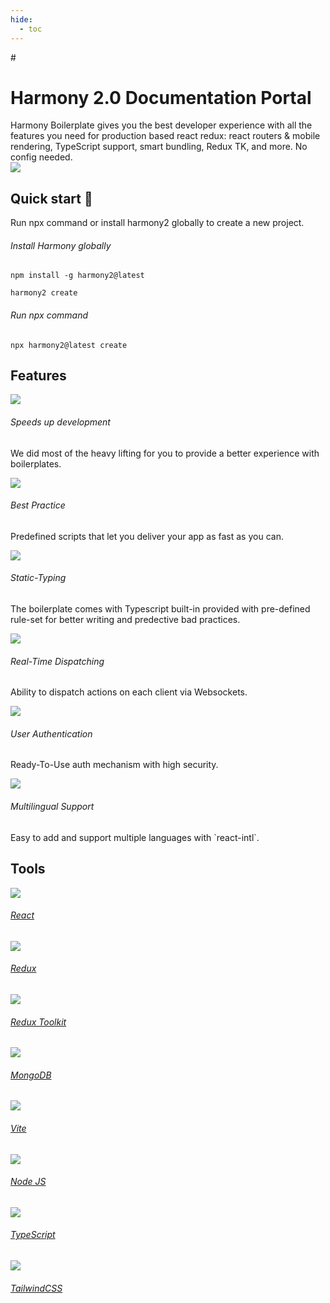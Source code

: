 ```yaml
---
hide:
  - toc
---
```


<link href="https://fonts.googleapis.com/icon?family=Material+Icons" rel="stylesheet">
# 

<div id="main-content">
    <div class="intro-top-section">
        <div class="intro-top-section-left">
            <h1 class="page-title">Harmony 2.0 Documentation Portal</h1>
            <div class="page-text-subtitle">Harmony Boilerplate gives you the best developer experience with all the features you need for production based react redux: react routers & mobile rendering, TypeScript support, smart bundling, Redux TK, and more. No config needed.</div>
        </div>
        <div class="intro-top-section-right">
            <img src="assets/images/pink-main-element.svg" />
        </div>
    </div>
    <div class="start">
        <div>
            <h2 class="title">Quick start 🚀</h2>
        </div>
        <div class="page-title">
            Run npx command or install harmony2 globally to create a new project.
        </div>
        <div class="quick-start">
            <div class="quick-start-part">
                <h6 class="title">Install Harmony globally</h6>
                <div class="code-block"><pre><code>npm install -g harmony2@latest</code></pre></div>
                <div class="code-block"><pre><code>harmony2 create</code></pre></div>
            </div>
            <div class="quick-start-part">
                <h6 class="title">Run npx command</h6>
                <div class="code-block"><pre><code>npx harmony2@latest create</code></pre></div>
            </div>
        </div>
    </div>
    <div class="features">
        <div>
            <h2 class="title">Features</h2>
        </div>
        <div class="features-start">
            <div class="section group">
                <div class="col span_1_of_3">
                    <img src="assets/images/play.svg" />
                    <h6 class="page-title">Speeds up development</h6>
                    <p class="page-text-subtitle">We did most of the heavy lifting for you to provide a better experience with boilerplates.
                </div>
                <div class="col span_1_of_3">
                    <img src="assets/images/best-practice.svg" />
                    <h6 class="page-title">Best Practice</h6>
                    <p class="page-text-subtitle">Predefined scripts that let you deliver your app as fast as you can.
                </div>
                <div class="col span_1_of_3">
                    <img src="assets/images/typing.svg" />
                    <h6 class="page-title">Static-Typing</h6>
                    <p class="page-text-subtitle">The boilerplate comes with Typescript built-in provided with pre-defined rule-set for better writing and predective bad practices.
                </div>
            </div>
            <div class="section group">
                <div class="col span_1_of_3">
                    <img src="assets/images/real-time.svg" />
                    <h6 class="page-title">Real-Time Dispatching</h6>
                    <p class="page-text-subtitle">Ability to dispatch actions on each client via Websockets.
                </div>
                <div class="col span_1_of_3">
                    <img src="assets/images/user.svg" />
                    <h6 class="page-title">User Authentication</h6>
                    <p class="page-text-subtitle">Ready-To-Use auth mechanism with high security.
                </div>
                <div class="col span_1_of_3">
                    <img src="assets/images/multi-lang.svg" />
                    <h6 class="page-title">Multilingual Support</h6>
                    <p class="page-text-subtitle">Easy to add and support multiple languages with `react-intl`.
                </div>
            </div>
        </div>
    </div>
    <div class="tools">
        <div>
            <h2 class="title">Tools</h2>
        </div>
        <div class="tools-start">
            <div class="tools-logos"><a href="https://facebook.github.io/react/" target="_blank"><img src="assets/images/icon-react.svg"/><h6 class="page-title">React</h6></a></div>
            <div class="tools-logos"><a href="http://redux.js.org/" target="_blank"><img src="assets/images/icon-redux.svg"><h6 class="page-title">Redux</h6></a></div>
            <div class="tools-logos"><a href="https://redux-toolkit.js.org/" target="_blank"><img src="assets/images/icon-redux.svg"><h6 class="page-title">Redux Toolkit</h6></a></div>    
            <div class="tools-logos"><a href="https://www.mongodb.com/" target="_blank"><img src="assets/images/icon-mongo.svg"><h6 class="page-title">MongoDB</h6></a></div>
            <div class="tools-logos"><a href="https://vite.dev/" target="_blank"><img src="assets/images/icon-vite.svg"><h6 class="page-title">Vite</h6></a></div>
            <div class="tools-logos"><a href="https://nodejs.org/en/" target="_blank"><img src="assets/images/icon-node.svg"><h6 class="page-title">Node JS</h6></a></div>
            <div class="tools-logos"><a href="https://www.typescriptlang.org/" target="_blank"><img src="assets/images/icon-ts.svg"><h6 class="page-title">TypeScript</h6></a></div>
            <div class="tools-logos"><a href="https://tailwindcss.com/" target="_blank"><img src="assets/images/icon-tailwind.svg"><h6 class="page-title">TailwindCSS</h6></a></div>
        </div>
    </div>
</div>
